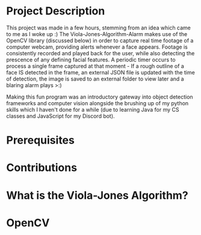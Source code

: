 # Project Description
This project was made in a few hours, stemming from an idea which came to me as I woke up :)
The Viola-Jones-Algorithm-Alarm makes use of the OpenCV library (discussed below) in order to capture real time footage of a computer webcam, providing alerts whenever a face appears. Footage is consistently recorded and played back for the user, while also detecting the prescence of any defining facial features. A periodic timer occurs to process a single frame captured at that moment - If a rough outline of a face IS detected in the frame, an external JSON file is updated with the time of detection, the image is saved to an external folder to view later and a blaring alarm plays >:)

Making this fun program was an introductory gateway into object detection frameworks and computer vision alongside the brushing up of my python skills which I haven't done for a while (due to learning Java for my CS classes and JavaScript for my Discord bot).

# Prerequisites

# Contributions

# What is the Viola-Jones Algorithm?

# OpenCV 
